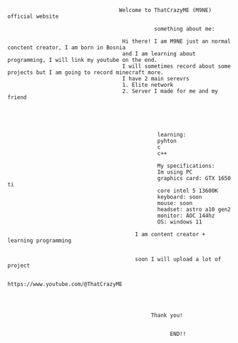 
                                       Welcome to ThatCrazyME (M9NE) official website

                                                  something about me:

                                        Hi there! I am M9NE just an normal conctent creator, I am born in Bosnia
                                        and I am learning about programming, I will link my youtube on the end.
                                        I will sometimes record about some projects but I am going to record minecraft more.
                                        I have 2 main serevrs
                                        1. Elite network
                                        2. Server I made for me and my friend
                                        

                                       


                                                   learning:
                                                   pyhton
                                                   c
                                                   c++

                                                   My specifications:
                                                   Im using PC
                                                   graphics card: GTX 1650 ti
                                                   core intel 5 13600K
                                                   keyboard: soon
                                                   mouse: soon
                                                   headset: astro a10 gen2
                                                   monitor: AOC 144hz
                                                   OS: windows 11

                                            I am content creator + learning programming 
                                            
                                            
                                            soon I will upload a lot of project

                                            https://www.youtube.com/@ThatCrazyME
                                            



                                                 Thank you!

                                             
                                                       END!!

                                                
                                                  
